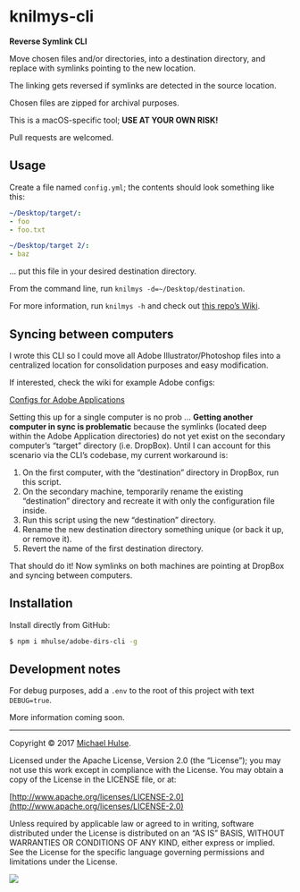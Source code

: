 # knilmys-cli

**Reverse Symlink CLI**

Move chosen files and/or directories, into a destination directory, and replace with symlinks pointing to the new location.

The linking gets reversed if symlinks are detected in the source location.

Chosen files are zipped for archival purposes.

This is a macOS-specific tool; **USE AT YOUR OWN RISK!**

Pull requests are welcomed.

## Usage

Create a file named `config.yml`; the contents should look something like this:

```yaml
~/Desktop/target/:
- foo
- foo.txt

~/Desktop/target 2/:
- baz
```

… put this file in your desired destination directory.

From the command line, run `knilmys -d=~/Desktop/destination`.

For more information, run `knilmys -h` and check out [this repo’s Wiki](../../wiki).

## Syncing between computers

I wrote this CLI so I could move all Adobe Illustrator/Photoshop files into a centralized location for consolidation purposes and easy modification.

If interested, check the wiki for example Adobe configs:

[Configs for Adobe Applications](../../wiki/Configs-for-Adobe-Applications)

Setting this up for a single computer is no prob … **Getting another computer in sync is problematic** because the symlinks (located deep within the Adobe Application directories) do not yet exist on the secondary computer’s “target” directory (i.e. DropBox). Until I can account for this scenario via the CLI’s codebase, my current workaround is:

1. On the first computer, with the “destination” directory in DropBox, run this script.
1. On the secondary machine, temporarily rename the existing “destination” directory and recreate it with only the configuration file inside.
1. Run this script using the new “destination” directory.
1. Rename the new destination directory something unique (or back it up, or remove it).
1. Revert the name of the first destination directory.

That should do it! Now symlinks on both machines are pointing at DropBox and syncing between computers.

## Installation

Install directly from GitHub:

```bash
$ npm i mhulse/adobe-dirs-cli -g
```

## Development notes

For debug purposes, add a `.env` to the root of this project with text `DEBUG=true`.

More information coming soon.

---

Copyright © 2017 [Michael Hulse](http://mky.io).

Licensed under the Apache License, Version 2.0 (the “License”); you may not use this work except in compliance with the License. You may obtain a copy of the License in the LICENSE file, or at:

[http://www.apache.org/licenses/LICENSE-2.0](http://www.apache.org/licenses/LICENSE-2.0)

Unless required by applicable law or agreed to in writing, software distributed under the License is distributed on an “AS IS” BASIS, WITHOUT WARRANTIES OR CONDITIONS OF ANY KIND, either express or implied. See the License for the specific language governing permissions and limitations under the License.

<img src="https://github.global.ssl.fastly.net/images/icons/emoji/octocat.png">
